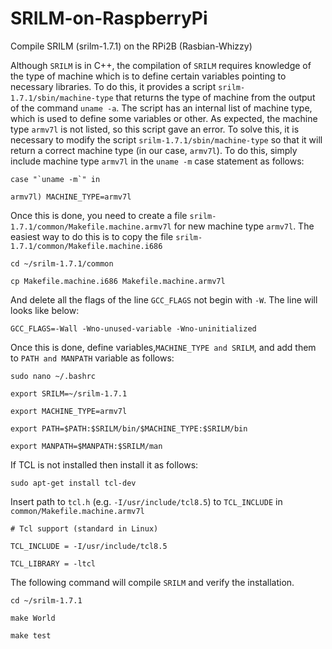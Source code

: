 # SRILM-on-RaspberryPi
Compile SRILM (srilm-1.7.1) on the RPi2B (Rasbian-Whizzy)

Although ```SRILM``` is in C++, the compilation of ```SRILM``` requires knowledge of the type of machine which is to define certain variables pointing to necessary libraries. To do this, it provides a script ```srilm-1.7.1/sbin/machine-type``` that returns the type of machine from the output of the command ```uname -a```. The script has an internal list of machine type, which is used to define some variables or other. As expected, the machine type ```armv7l``` is not listed, so this script gave an error. To solve this, it is necessary to modify the script ```srilm-1.7.1/sbin/machine-type``` so that it will return a correct machine type (in our case, ```armv7l```). To do this, simply include machine type ```armv7l``` in the `uname -m` case statement as follows:

```case "`uname -m`" in```

```armv7l) MACHINE_TYPE=armv7l```


Once this is done, you need to create a file ```srilm-1.7.1/common/Makefile.machine.armv7l``` for new machine type ```armv7l```. The easiest way to do this is to copy the file ```srilm-1.7.1/common/Makefile.machine.i686```

```cd ~/srilm-1.7.1/common```

```cp Makefile.machine.i686 Makefile.machine.armv7l```

And delete all the flags of the line ```GCC_FLAGS``` not begin with ```-W```. The line will looks like below:

```GCC_FLAGS=-Wall -Wno-unused-variable -Wno-uninitialized``` 

Once this is done, define variables,```MACHINE_TYPE and SRILM```, and add them to ```PATH and MANPATH``` variable as follows:


```sudo nano ~/.bashrc```

```export SRILM=~/srilm-1.7.1```

```export MACHINE_TYPE=armv7l```

```export PATH=$PATH:$SRILM/bin/$MACHINE_TYPE:$SRILM/bin```

```export MANPATH=$MANPATH:$SRILM/man```

If TCL is not installed then install it as follows:

```sudo apt-get install tcl-dev```

Insert path to ```tcl.h``` (e.g. ```-I/usr/include/tcl8.5```) to ```TCL_INCLUDE``` in ```common/Makefile.machine.armv7l```

```# Tcl support (standard in Linux)```

```TCL_INCLUDE = -I/usr/include/tcl8.5```

```TCL_LIBRARY = -ltcl```

The following command will compile ```SRILM``` and verify the installation. 

```cd ~/srilm-1.7.1```

```make World```

```make test``` 
